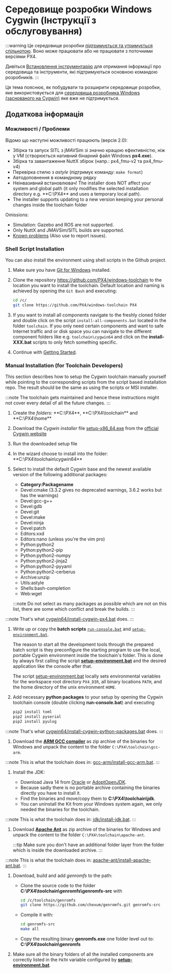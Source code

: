 # Середовище розробки Windows Cygwin (Інструкції з обслуговування)

:::warning
Це середовище розробки [підтримується та утримується спільнотою](../advanced/community_supported_dev_env.md). Воно може працювати або не працювати з поточними версіями PX4.

Дивіться [Встановлення інструментарію](../dev_setup/dev_env.md) для отримання інформації про середовища та інструменти, які підтримуються основною командою розробників.
:::

Ця тема пояснює, як побудувати та розширити середовище розробки, яке використовується для [середовища розробника Windows (заснованого на Cygwin)](../dev_setup/dev_env_windows_cygwin.md) яке вже не підтримується.

## Додаткова інформація

### Можливості / Проблеми

Відомо що наступні можливості працюють (версія 2.0):

- Збірка та запуск SITL з jMAVSim зі значно кращою ефективністю, ніж у VM (створюється нативний бінарний файл Windows **px4.exe**).
- Збірка та завантаження NuttX збірок (напр.: px4_fmu-v2 та px4_fmu-v4)
- Перевірка стилю з _astyle_ (підтримує команду: `make format`)
- Автодоповнення в командному рядку
- Неінвазивний встановлювач! The installer does NOT affect your system and global path (it only modifies the selected installation directory e.g. \*\*C:\PX4\*\* and uses a temporary local path).
- The installer supports updating to a new version keeping your personal changes inside the toolchain folder

Omissions:

- Simulation: Gazebo and ROS are not supported.
- Only NuttX and JMAVSim/SITL builds are supported.
- [Known problems](https://github.com/orgs/PX4/projects/6) (Also use to report issues).

### Shell Script Installation

You can also install the environment using shell scripts in the Github project.

1. Make sure you have [Git for Windows](https://git-scm.com/download/win) installed.
1. Clone the repository https://github.com/PX4/windows-toolchain to the location you want to install the toolchain. Default location and naming is achieved by opening the `Git Bash` and executing:

   ```sh
   cd /c/
   git clone https://github.com/PX4/windows-toolchain PX4
   ```

1. If you want to install all components navigate to the freshly cloned folder and double click on the script `install-all-components.bat` located in the folder `toolchain`. If you only need certain components and want to safe Internet traffic and or disk space you can navigate to the different component folders like e.g. `toolchain\cygwin64` and click on the **install-XXX.bat** scripts to only fetch something specific.
1. Continue with [Getting Started](../dev_setup/dev_env_windows_cygwin.md#getting-started).

### Manual Installation (for Toolchain Developers)

This section describes how to setup the Cygwin toolchain manually yourself while pointing to the corresponding scripts from the script based installation repo. The result should be the same as using the scripts or MSI installer.

:::note
The toolchain gets maintained and hence these instructions might not cover every detail of all the future changes.
:::

1. Create the _folders_: **C:\PX4\*\*, **C:\PX4\toolchain\*\* and \*\*C:\PX4\home\*\*
1. Download the _Cygwin installer_ file [setup-x86_64.exe](https://cygwin.com/setup-x86_64.exe) from the [official Cygwin website](https://cygwin.com/install.html)
1. Run the downloaded setup file
1. In the wizard choose to install into the folder: \*\*C:\PX4\toolchain\cygwin64\*\*
1. Select to install the default Cygwin base and the newest available version of the following additional packages:

   - **Category:Packagename**
   - Devel:cmake (3.3.2 gives no deprecated warnings, 3.6.2 works but has the warnings)
   - Devel:gcc-g++
   - Devel:gdb
   - Devel:git
   - Devel:make
   - Devel:ninja
   - Devel:patch
   - Editors:xxd
   - Editors:nano (unless you're the vim pro)
   - Python:python2
   - Python:python2-pip
   - Python:python2-numpy
   - Python:python2-jinja2
   - Python:python2-pyyaml
   - Python:python2-cerberus
   - Archive:unzip
   - Utils:astyle
   - Shells:bash-completion
   - Web:wget

   :::note
Do not select as many packages as possible which are not on this list, there are some which conflict and break the builds.
:::

:::note
That's what [cygwin64/install-cygwin-px4.bat](https://github.com/MaEtUgR/PX4Toolchain/blob/master/toolchain/cygwin64/install-cygwin-px4.bat) does.
:::

1. Write up or copy the **batch scripts** [`run-console.bat`](https://github.com/MaEtUgR/PX4Toolchain/blob/master/run-console.bat) and [`setup-environment.bat`](https://github.com/PX4/windows-toolchain/blob/master/toolchain/scripts/setup-environment.bat).

   The reason to start all the development tools through the prepared batch script is they preconfigure the starting program to use the local, portable Cygwin environment inside the toolchain's folder. This is done by always first calling the script [**setup-environment.bat**](https://github.com/PX4/windows-toolchain/blob/master/toolchain/scripts/setup-environment.bat) and the desired application like the console after that.

   The script [setup-environment.bat](https://github.com/PX4/windows-toolchain/blob/master/toolchain/scripts/setup-environment.bat) locally sets environmental variables for the workspace root directory `PX4_DIR`, all binary locations `PATH`, and the home directory of the unix environment `HOME`.

1. Add necessary **python packages** to your setup by opening the Cygwin toolchain console (double clicking **run-console.bat**) and executing

   ```sh
   pip2 install toml
   pip2 install pyserial
   pip2 install pyulog
   ```

:::note
That's what [cygwin64/install-cygwin-python-packages.bat](https://github.com/MaEtUgR/PX4Toolchain/blob/master/toolchain/cygwin64/install-cygwin-python-packages.bat) does.
:::

1. Download the [**ARM GCC compiler**](https://developer.arm.com/open-source/gnu-toolchain/gnu-rm/downloads) as zip archive of the binaries for Windows and unpack the content to the folder `C:\PX4\toolchain\gcc-arm`.

:::note
This is what the toolchain does in: [gcc-arm/install-gcc-arm.bat](https://github.com/MaEtUgR/PX4Toolchain/blob/master/toolchain/gcc-arm/install-gcc-arm.bat).
:::

1. Install the JDK:

   - Download Java 14 from [Oracle](https://www.oracle.com/java/technologies/javase-jdk14-downloads.html) or [AdoptOpenJDK](https://adoptopenjdk.net/).
   - Because sadly there is no portable archive containing the binaries directly you have to install it.
   - Find the binaries and move/copy them to **C:\PX4\toolchain\jdk**.
   - You can uninstall the Kit from your Windows system again, we only needed the binaries for the toolchain.

:::note
This is what the toolchain does in: [jdk/install-jdk.bat](https://github.com/MaEtUgR/PX4Toolchain/blob/master/toolchain/jdk/install-jdk.bat).
:::

1. Download [**Apache Ant**](https://ant.apache.org/bindownload.cgi) as zip archive of the binaries for Windows and unpack the content to the folder `C:\PX4\toolchain\apache-ant`.

   :::tip
Make sure you don't have an additional folder layer from the folder which is inside the downloaded archive.
:::

:::note
This is what the toolchain does in: [apache-ant/install-apache-ant.bat](https://github.com/MaEtUgR/PX4Toolchain/blob/master/toolchain/apache-ant/install-apache-ant.bat).
:::

1. Download, build and add _genromfs_ to the path:

   - Clone the source code to the folder **C:\PX4\toolchain\genromfs\genromfs-src** with

     ```sh
     cd /c/toolchain/genromfs
     git clone https://github.com/chexum/genromfs.git genromfs-src
     ```

   - Compile it with:

     ```sh
     cd genromfs-src
     make all
     ```

   - Copy the resulting binary **genromfs.exe** one folder level out to: **C:\PX4\toolchain\genromfs**

1. Make sure all the binary folders of all the installed components are correctly listed in the `PATH` variable configured by [**setup-environment.bat**](https://github.com/PX4/windows-toolchain/blob/master/toolchain/scripts/setup-environment.bat).
